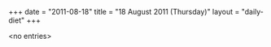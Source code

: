 +++
date = "2011-08-18"
title = "18 August 2011 (Thursday)"
layout = "daily-diet"
+++

<p>&lt;no entries&gt;</p>